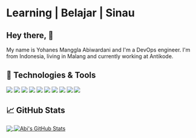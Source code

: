 # Learning | Belajar | Sinau

## Hey there, :wave:
My name is Yohanes Manggla Abiwardani and I'm a DevOps engineer. I'm from Indonesia, living in Malang and currently working at Antikode.

## 🔧 Technologies & Tools
![](https://img.shields.io/badge/OS-Linux-informational?style=flat&logo=linux&logoColor=white&color=0000FF)
![](https://img.shields.io/badge/Code-JavaScript-informational?style=flat&logo=javascript&logoColor=white&color=0000FF)
![](https://img.shields.io/badge/Code-Golang-informational?style=flat&logo=go&logoColor=white&color=0000FF)
![](https://img.shields.io/badge/Shell-Bash-informational?style=flat&logo=gnu-bash&logoColor=white&color=0000FF)
![](https://img.shields.io/badge/Tools-PostgreSQL-informational?style=flat&logo=postgresql&logoColor=white&color=0000FF)
![](https://img.shields.io/badge/Tools-MySQL-informational?style=flat&logo=mysql&logoColor=white&color=0000FF)
![](https://img.shields.io/badge/Tools-Docker-informational?style=flat&logo=docker&logoColor=white&color=0000FF)
![](https://img.shields.io/badge/Tools-Kubernetes-informational?style=flat&logo=kubernetes&logoColor=white&color=0000FF)
![](https://img.shields.io/badge/Cloud-Digital_Ocean-informational?style=flat&logo=digitalocean&logoColor=white&color=0000FF)
![](https://img.shields.io/badge/Cloud-Amazon_Web_Service-informational?style=flat&logo=amazonaws&logoColor=white&color=0000FF)

## &#x1f4c8; GitHub Stats

<a href="https://github.com/abiwardanii/abiwardanii">
  <img align="center" src="https://github-readme-stats.vercel.app/api/top-langs/?username=abiwardanii&title_color=ffffff&text_color=c9cacc&icon_color=2bbc8a&bg_color=1d1f21" />
</a>
<a href="https://github.com/abiwardanii/abiwardanii">
  <img align="center" src="https://github-readme-stats.vercel.app/api?username=abiwardanii&show_icons=true&line_height=27&count_private=true&title_color=ffffff&text_color=c9cacc&icon_color=2bbc8a&bg_color=1d1f21" alt="Abi's GitHub Stats" />
</a>
